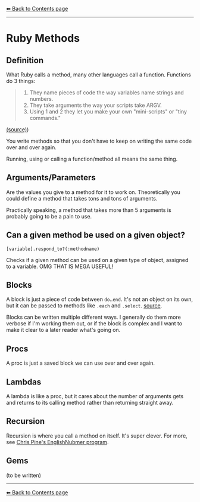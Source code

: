 [⬅︎ Back to Contents page](https://github.com/oscar-barlow/coding-notes#coding-notes)

---
# Ruby Methods

## Definition

What Ruby calls a method, many other languages call a function. Functions do 3 things:

> 1. They name pieces of code the way variables name strings and numbers.
> 2. They take arguments the way your scripts take ARGV.
> 3. Using 1 and 2 they let you make your own "mini-scripts" or "tiny commands."

[(source)](https://learnrubythehardway.org/book/ex18.html))

You write methods so that you don't have to keep on writing the same code over and over again.

Running, using or calling a function/method all means the same thing.

## Arguments/Parameters
Are the values you give to a method for it to work on. Theoretically you could define a method that takes tons and tons of arguments.

Practically speaking, a method that takes more than 5 arguments is probably going to be a pain to use.

## Can a given method be used on a given object?
`[variable].respond_to?(:methodname)`

Checks if a given method can be used on a given type of object, assigned to a variable. OMG THAT IS MEGA USEFUL!

## Blocks
A block is just a piece of code between `do`..`end`. It's not an object on its own, but it can be passed to methods like `.each` and `.select`. [source](https://www.codecademy.com/learn/ruby).

Blocks can be written multiple different ways. I generally do them more verbose if I'm working them out, or if the block is complex and I want to make it clear to a later reader what's going on.

## Procs
A proc is just a saved block we can use over and over again.

## Lambdas
A lambda is like a proc, but it cares about the number of arguments gets and returns to its calling method rather than returning straight away.

## Recursion
Recursion is where you call a method on itself. It's super clever. For more, see [Chris Pine's EnglishNubmer program](https://pine.fm/LearnToProgram/chap_08.html).

## Gems
(to be written)

---
[⬅︎ Back to Contents page](https://github.com/oscar-barlow/coding-notes#coding-notes)
